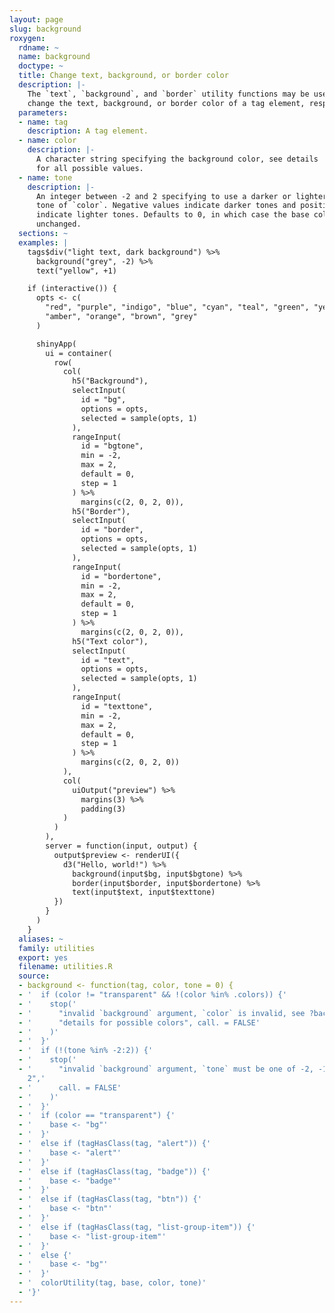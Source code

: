 ```yaml
---
layout: page
slug: background
roxygen:
  rdname: ~
  name: background
  doctype: ~
  title: Change text, background, or border color
  description: |-
    The `text`, `background`, and `border` utility functions may be used to
    change the text, background, or border color of a tag element, respectively.
  parameters:
  - name: tag
    description: A tag element.
  - name: color
    description: |-
      A character string specifying the background color, see details
      for all possible values.
  - name: tone
    description: |-
      An integer between -2 and 2 specifying to use a darker or lighter
      tone of `color`. Negative values indicate darker tones and positive values
      indicate lighter tones. Defaults to 0, in which case the base color is
      unchanged.
  sections: ~
  examples: |
    tags$div("light text, dark background") %>%
      background("grey", -2) %>%
      text("yellow", +1)

    if (interactive()) {
      opts <- c(
        "red", "purple", "indigo", "blue", "cyan", "teal", "green", "yellow",
        "amber", "orange", "brown", "grey"
      )

      shinyApp(
        ui = container(
          row(
            col(
              h5("Background"),
              selectInput(
                id = "bg",
                options = opts,
                selected = sample(opts, 1)
              ),
              rangeInput(
                id = "bgtone",
                min = -2,
                max = 2,
                default = 0,
                step = 1
              ) %>%
                margins(c(2, 0, 2, 0)),
              h5("Border"),
              selectInput(
                id = "border",
                options = opts,
                selected = sample(opts, 1)
              ),
              rangeInput(
                id = "bordertone",
                min = -2,
                max = 2,
                default = 0,
                step = 1
              ) %>%
                margins(c(2, 0, 2, 0)),
              h5("Text color"),
              selectInput(
                id = "text",
                options = opts,
                selected = sample(opts, 1)
              ),
              rangeInput(
                id = "texttone",
                min = -2,
                max = 2,
                default = 0,
                step = 1
              ) %>%
                margins(c(2, 0, 2, 0))
            ),
            col(
              uiOutput("preview") %>%
                margins(3) %>%
                padding(3)
            )
          )
        ),
        server = function(input, output) {
          output$preview <- renderUI({
            d3("Hello, world!") %>%
              background(input$bg, input$bgtone) %>%
              border(input$border, input$bordertone) %>%
              text(input$text, input$texttone)
          })
        }
      )
    }
  aliases: ~
  family: utilities
  export: yes
  filename: utilities.R
  source:
  - background <- function(tag, color, tone = 0) {
  - '  if (color != "transparent" && !(color %in% .colors)) {'
  - '    stop('
  - '      "invalid `background` argument, `color` is invalid, see ?background ",'
  - '      "details for possible colors", call. = FALSE'
  - '    )'
  - '  }'
  - '  if (!(tone %in% -2:2)) {'
  - '    stop('
  - '      "invalid `background` argument, `tone` must be one of -2, -1, 0, 1, or
    2",'
  - '      call. = FALSE'
  - '    )'
  - '  }'
  - '  if (color == "transparent") {'
  - '    base <- "bg"'
  - '  }'
  - '  else if (tagHasClass(tag, "alert")) {'
  - '    base <- "alert"'
  - '  }'
  - '  else if (tagHasClass(tag, "badge")) {'
  - '    base <- "badge"'
  - '  }'
  - '  else if (tagHasClass(tag, "btn")) {'
  - '    base <- "btn"'
  - '  }'
  - '  else if (tagHasClass(tag, "list-group-item")) {'
  - '    base <- "list-group-item"'
  - '  }'
  - '  else {'
  - '    base <- "bg"'
  - '  }'
  - '  colorUtility(tag, base, color, tone)'
  - '}'
---
```

